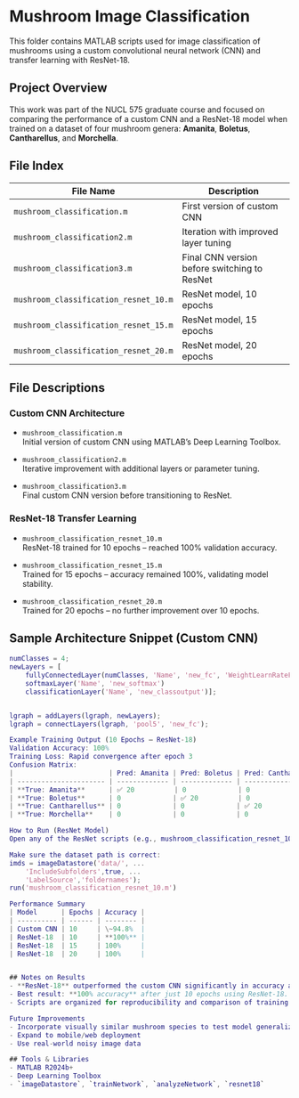 # Mushroom Image Classification

This folder contains MATLAB scripts used for image classification of mushrooms using a custom convolutional neural network (CNN) and transfer learning with ResNet-18. 

## Project Overview

This work was part of the NUCL 575 graduate course and focused on comparing the performance of a custom CNN and a ResNet-18 model when trained on a dataset of four mushroom genera: **Amanita**, **Boletus**, **Cantharellus**, and **Morchella**.

## File Index

| File Name                             | Description                                  |
| ------------------------------------- | -------------------------------------------- |
| `mushroom_classification.m`           | First version of custom CNN                  |
| `mushroom_classification2.m`          | Iteration with improved layer tuning         |
| `mushroom_classification3.m`          | Final CNN version before switching to ResNet |
| `mushroom_classification_resnet_10.m` | ResNet model, 10 epochs                      |
| `mushroom_classification_resnet_15.m` | ResNet model, 15 epochs                      |
| `mushroom_classification_resnet_20.m` | ResNet model, 20 epochs                      |


## File Descriptions

### Custom CNN Architecture
- `mushroom_classification.m`  
  Initial version of custom CNN using MATLAB’s Deep Learning Toolbox.
  
- `mushroom_classification2.m`  
  Iterative improvement with additional layers or parameter tuning.
  
- `mushroom_classification3.m`  
  Final custom CNN version before transitioning to ResNet.

### ResNet-18 Transfer Learning
- `mushroom_classification_resnet_10.m`  
  ResNet-18 trained for 10 epochs – reached 100% validation accuracy.
  
- `mushroom_classification_resnet_15.m`  
  Trained for 15 epochs – accuracy remained 100%, validating model stability.
  
- `mushroom_classification_resnet_20.m`  
  Trained for 20 epochs – no further improvement over 10 epochs.

## Sample Architecture Snippet (Custom CNN)

```matlab
numClasses = 4;
newLayers = [
    fullyConnectedLayer(numClasses, 'Name', 'new_fc', 'WeightLearnRateFactor', 10, 'BiasLearnRateFactor', 10)
    softmaxLayer('Name', 'new_softmax')
    classificationLayer('Name', 'new_classoutput')];


lgraph = addLayers(lgraph, newLayers);
lgraph = connectLayers(lgraph, 'pool5', 'new_fc');

Example Training Output (10 Epochs – ResNet-18)
Validation Accuracy: 100%
Training Loss: Rapid convergence after epoch 3
Confusion Matrix:
|                        | Pred: Amanita | Pred: Boletus | Pred: Cantharellus | Pred: Morchella |
| ---------------------- | ------------- | ------------- | ------------------ | --------------- |
| **True: Amanita**      | ✅ 20          | 0             | 0                  | 0               |
| **True: Boletus**      | 0             | ✅ 20          | 0                  | 0               |
| **True: Cantharellus** | 0             | 0             | ✅ 20               | 0               |
| **True: Morchella**    | 0             | 0             | 0                  | ✅ 20            |

How to Run (ResNet Model)
Open any of the ResNet scripts (e.g., mushroom_classification_resnet_10.m) in MATLAB.

Make sure the dataset path is correct:
imds = imageDatastore('data/', ...
    'IncludeSubfolders',true, ...
    'LabelSource','foldernames');
run('mushroom_classification_resnet_10.m')

Performance Summary
| Model      | Epochs | Accuracy |
| ---------- | ------ | -------- |
| Custom CNN | 10     | \~94.8%  |
| ResNet-18  | 10     | **100%** |
| ResNet-18  | 15     | 100%     |
| ResNet-18  | 20     | 100%     |


## Notes on Results
- **ResNet-18** outperformed the custom CNN significantly in accuracy and convergence.
- Best result: **100% accuracy** after just 10 epochs using ResNet-18.
- Scripts are organized for reproducibility and comparison of training behavior.

Future Improvements
- Incorporate visually similar mushroom species to test model generalization
- Expand to mobile/web deployment
- Use real-world noisy image data

## Tools & Libraries
- MATLAB R2024b+
- Deep Learning Toolbox
- `imageDatastore`, `trainNetwork`, `analyzeNetwork`, `resnet18`

